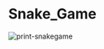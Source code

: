 # Snake_Game

![print-snakegame](https://user-images.githubusercontent.com/63432907/171791967-67e72f96-cbc4-4f23-9c60-17b0e12e2c96.png)
